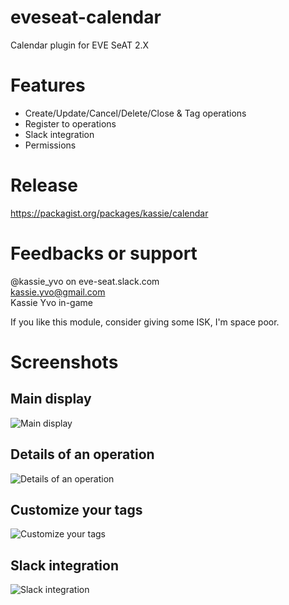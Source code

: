 # eveseat-calendar
Calendar plugin for EVE SeAT 2.X

# Features
* Create/Update/Cancel/Delete/Close & Tag operations
* Register to operations
* Slack integration
* Permissions

# Release
https://packagist.org/packages/kassie/calendar

# Feedbacks or support
@kassie_yvo on eve-seat.slack.com  
kassie.yvo@gmail.com  
Kassie Yvo in-game  

If you like this module, consider giving some ISK, I'm space poor.

# Screenshots
## Main display  
![Main display](http://i.imgur.com/UXr9LfX.png "Main display")

## Details of an operation  
![Details of an operation](http://i.imgur.com/TNZMp4t.png "Details of an operation")

## Customize your tags  
![Customize your tags](http://i.imgur.com/byVK549.png "Customize your tags")

## Slack integration  
![Slack integration](http://i.imgur.com/zV2w9sx.png "Slack integration")